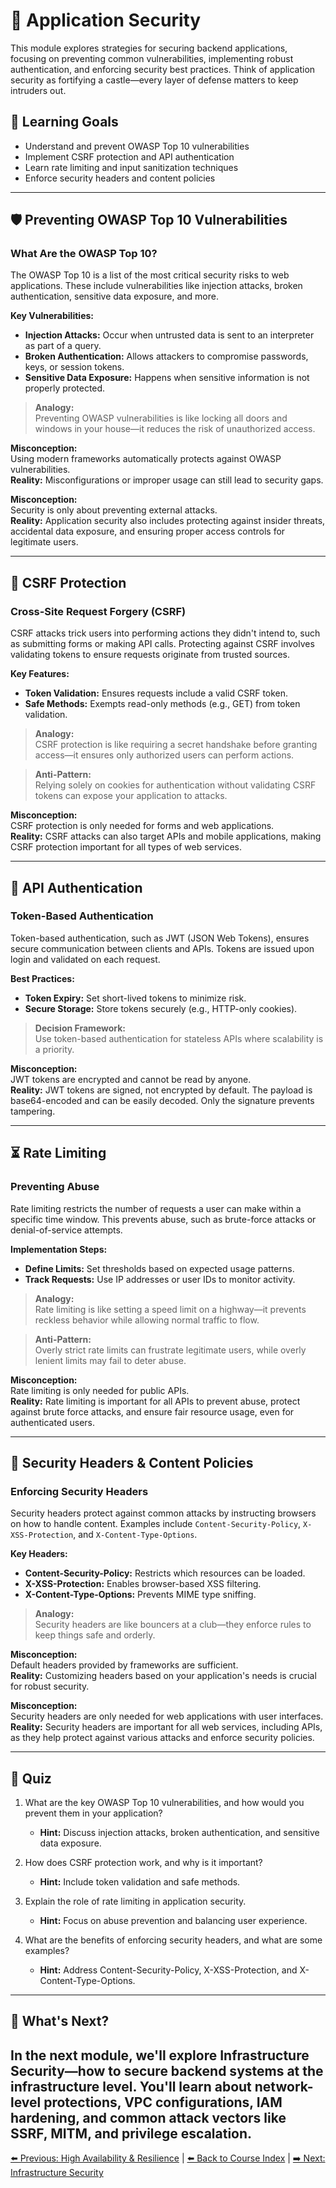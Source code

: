 # 🔐 Application Security

This module explores strategies for securing backend applications, focusing on preventing common vulnerabilities, implementing robust authentication, and enforcing security best practices. Think of application security as fortifying a castle—every layer of defense matters to keep intruders out.

## 🎯 Learning Goals
- Understand and prevent OWASP Top 10 vulnerabilities  
- Implement CSRF protection and API authentication  
- Learn rate limiting and input sanitization techniques  
- Enforce security headers and content policies  

---

## 🛡️ Preventing OWASP Top 10 Vulnerabilities

### What Are the OWASP Top 10?

The OWASP Top 10 is a list of the most critical security risks to web applications. These include vulnerabilities like injection attacks, broken authentication, sensitive data exposure, and more.

**Key Vulnerabilities:**  
- **Injection Attacks:** Occur when untrusted data is sent to an interpreter as part of a query.  
- **Broken Authentication:** Allows attackers to compromise passwords, keys, or session tokens.  
- **Sensitive Data Exposure:** Happens when sensitive information is not properly protected.  

> **Analogy:**  
> Preventing OWASP vulnerabilities is like locking all doors and windows in your house—it reduces the risk of unauthorized access.

**Misconception:**  
Using modern frameworks automatically protects against OWASP vulnerabilities. \
**Reality:** Misconfigurations or improper usage can still lead to security gaps.

**Misconception:**  
Security is only about preventing external attacks.  \
**Reality:** Application security also includes protecting against insider threats, accidental data exposure, and ensuring proper access controls for legitimate users.

---

## 🚨 CSRF Protection

### Cross-Site Request Forgery (CSRF)

CSRF attacks trick users into performing actions they didn't intend to, such as submitting forms or making API calls. Protecting against CSRF involves validating tokens to ensure requests originate from trusted sources.

**Key Features:**  
- **Token Validation:** Ensures requests include a valid CSRF token.  
- **Safe Methods:** Exempts read-only methods (e.g., GET) from token validation.  

> **Analogy:**  
> CSRF protection is like requiring a secret handshake before granting access—it ensures only authorized users can perform actions.

> **Anti-Pattern:**  
> Relying solely on cookies for authentication without validating CSRF tokens can expose your application to attacks.

**Misconception:**  
CSRF protection is only needed for forms and web applications.  \
**Reality:** CSRF attacks can also target APIs and mobile applications, making CSRF protection important for all types of web services.

---

## 🔑 API Authentication

### Token-Based Authentication

Token-based authentication, such as JWT (JSON Web Tokens), ensures secure communication between clients and APIs. Tokens are issued upon login and validated on each request.

**Best Practices:**  
- **Token Expiry:** Set short-lived tokens to minimize risk.  
- **Secure Storage:** Store tokens securely (e.g., HTTP-only cookies).  

> **Decision Framework:**  
> Use token-based authentication for stateless APIs where scalability is a priority.

**Misconception:**  
JWT tokens are encrypted and cannot be read by anyone.  \
**Reality:** JWT tokens are signed, not encrypted by default. The payload is base64-encoded and can be easily decoded. Only the signature prevents tampering.

---

## ⏳ Rate Limiting

### Preventing Abuse

Rate limiting restricts the number of requests a user can make within a specific time window. This prevents abuse, such as brute-force attacks or denial-of-service attempts.

**Implementation Steps:**  
- **Define Limits:** Set thresholds based on expected usage patterns.  
- **Track Requests:** Use IP addresses or user IDs to monitor activity.  

> **Analogy:**  
> Rate limiting is like setting a speed limit on a highway—it prevents reckless behavior while allowing normal traffic to flow.

> **Anti-Pattern:**  
> Overly strict rate limits can frustrate legitimate users, while overly lenient limits may fail to deter abuse.

**Misconception:**  
Rate limiting is only needed for public APIs.  \
**Reality:** Rate limiting is important for all APIs to prevent abuse, protect against brute force attacks, and ensure fair resource usage, even for authenticated users.

---

## 📜 Security Headers & Content Policies

### Enforcing Security Headers

Security headers protect against common attacks by instructing browsers on how to handle content. Examples include `Content-Security-Policy`, `X-XSS-Protection`, and `X-Content-Type-Options`.

**Key Headers:**  
- **Content-Security-Policy:** Restricts which resources can be loaded.  
- **X-XSS-Protection:** Enables browser-based XSS filtering.  
- **X-Content-Type-Options:** Prevents MIME type sniffing.  

> **Analogy:**  
> Security headers are like bouncers at a club—they enforce rules to keep things safe and orderly.

**Misconception:**  
Default headers provided by frameworks are sufficient. \
**Reality:** Customizing headers based on your application's needs is crucial for robust security.

**Misconception:**  
Security headers are only needed for web applications with user interfaces.  \
**Reality:** Security headers are important for all web services, including APIs, as they help protect against various attacks and enforce security policies.

---

## 📝 Quiz

1. What are the key OWASP Top 10 vulnerabilities, and how would you prevent them in your application?
   - **Hint:** Discuss injection attacks, broken authentication, and sensitive data exposure.

2. How does CSRF protection work, and why is it important?
   - **Hint:** Include token validation and safe methods.

3. Explain the role of rate limiting in application security.
   - **Hint:** Focus on abuse prevention and balancing user experience.

4. What are the benefits of enforcing security headers, and what are some examples?
   - **Hint:** Address Content-Security-Policy, X-XSS-Protection, and X-Content-Type-Options.

---

## 🎯 What's Next?

In the next module, we'll explore Infrastructure Security—how to secure backend systems at the infrastructure level. You'll learn about network-level protections, VPC configurations, IAM hardening, and common attack vectors like SSRF, MITM, and privilege escalation.
---

[⬅️ Previous: High Availability & Resilience](21-high-availability-resilience.md) | [⬅️ Back to Course Index](README.md) | [➡️ Next: Infrastructure Security](23-infrastructure-security.md)
